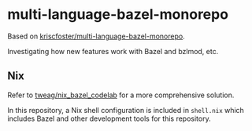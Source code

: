 # multi-language-bazel-monorepo

Based on [kriscfoster/multi-language-bazel-monorepo](https://github.com/kriscfoster/multi-language-bazel-monorepo).

Investigating how new features work with Bazel and bzlmod, etc.

## Nix

Refer to [tweag/nix_bazel_codelab](https://github.com/tweag/nix_bazel_codelab) for a more
comprehensive solution.

In this repository, a Nix shell configuration is included in `shell.nix` which includes Bazel and
other development tools for this repository.

